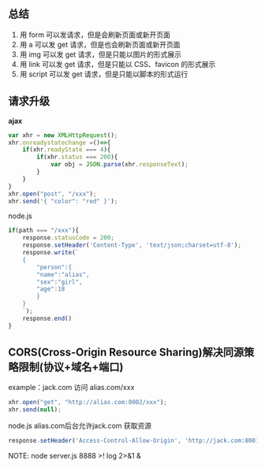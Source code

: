 ## 总结
1. 用 form 可以发请求，但是会刷新页面或新开页面
2. 用 a 可以发 get 请求，但是也会刷新页面或新开页面
3. 用 img 可以发 get 请求，但是只能以图片的形式展示
4. 用 link 可以发 get 请求，但是只能以 CSS、favicon 的形式展示
5. 用 script 可以发 get 请求，但是只能以脚本的形式运行

## 请求升级
**ajax**
```js
var xhr = new XMLHttpRequest();
xhr.onreadystatechange =()=>{
    if(xhr.readyState === 4){
        if(xhr.status === 200){
            var obj = JSON.parse(xhr.responseText);
        }
    }
}
xhr.open("post", "/xxx");
xhr.send('{ "color": "red" }');
```
node.js
```js
if(path === "/xxx"){
    response.statusCode = 200;
    response.setHeader('Content-Type', 'text/json;charset=utf-8');
    response.write(`
    {
        "person":{
        "name":"alias",
        "sex":"girl",
        "age":18
        }
    }
    `);
    response.end()
}
```

## CORS(Cross-Origin Resource Sharing)解决同源策略限制(协议+域名+端口)
example：jack.com 访问 alias.com/xxx
```js
xhr.open("get", "http://alias.com:8002/xxx");
xhr.send(null);
```

node.js alias.com后台允许jack.com 获取资源
```js
response.setHeader('Access-Control-Allow-Origin', 'http://jack.com:8001');
```




NOTE: node server.js 8888 >! log 2>&1 &